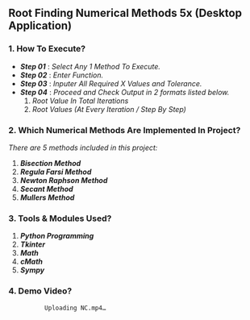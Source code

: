 ## Root Finding Numerical Methods 5x (Desktop Application)

### 1. How To Execute?
  - ***Step 01*** : *Select Any 1 Method To Execute.*
  - ***Step 02*** : *Enter Function.*
  - ***Step 03*** : *Inputer All Required X Values and Tolerance.*
  - ***Step 04*** : *Proceed and Check Output in 2 formats listed below.*
      1. *Root Value In Total Iterations*
      2. *Root Values (At Every Iteration / Step By Step)*

### 2. Which Numerical Methods Are Implemented In Project?
*There are 5 methods included in this project:*
  1) ***Bisection Method***
  2) ***Regula Farsi Method***
  3) ***Newton Raphson Method***
  4) ***Secant Method***
  5) ***Mullers Method***

### 3. Tools & Modules Used?
  1. ***Python Programming***
  2. ***Tkinter***
  3. ***Math***
  4. ***cMath***
  5. ***Sympy***

### 4. Demo Video?
   
              Uploading NC.mp4…


